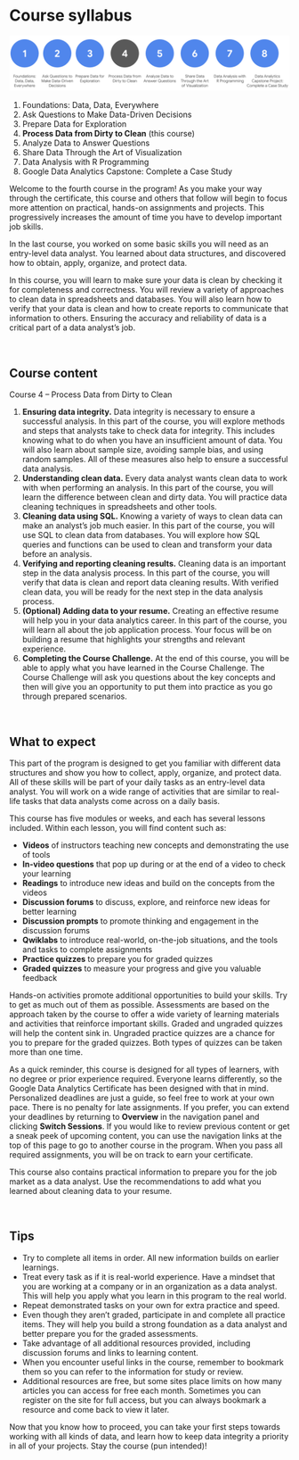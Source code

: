 # Course syllabus

![img](../img/Syllabus_C4.png)

1. Foundations: Data, Data, Everywhere
2. Ask Questions to Make Data-Driven Decisions
3. Prepare Data for Exploration  
4. **Process Data from Dirty to Clean** (this course)
5. Analyze Data to Answer Questions
6. Share Data Through the Art of Visualization 
7. Data Analysis with R Programming 
8. Google D​ata Analytics Capstone: Complete a Case Study 

Welcome to the fourth course in the program! As you make your way through the certificate, this course and others that follow will begin to focus more attention on practical, hands-on assignments and projects. This progressively increases the amount of time you have to develop important job skills.

In the last course, you worked on some basic skills you will need as an entry-level data analyst. You learned about data structures, and discovered how to obtain, apply, organize, and protect data. 

In this course, you will learn to make sure your data is clean by checking it for completeness and correctness. You will review a variety of approaches to clean data in spreadsheets and databases. You will also learn how to verify that your data is clean and how to create reports to communicate that information to others. Ensuring the accuracy and reliability of data is a critical part of a data analyst’s job.  

&nbsp;
 
## Course content

C​ourse 4 – Process Data from Dirty to Clean 

1. **E​nsuring data integrity.** Data integrity is necessary to ensure a successful analysis. In this part of the course, you will explore methods and steps that analysts take to check data for integrity. This includes knowing what to do when you have an insufficient amount of data. You will also learn about sample size, avoiding sample bias, and using random samples. All of these measures also help to ensure a successful data analysis.
2. **U​nderstanding clean data.** Every data analyst wants clean data to work with when performing an analysis. In this part of the course, you will learn the difference between clean and dirty data. You will practice data cleaning techniques in spreadsheets and other tools.
3. **C​leaning data using SQL.** Knowing a variety of ways to clean data can make an analyst’s job much easier. In this part of the course, you will use SQL to clean data from databases. You will explore how SQL queries and functions can be used to clean and transform your data before an analysis.
4. **V​erifying and reporting cleaning results.** Cleaning data is an important step in the data analysis process. In this part of the course, you will verify that data is clean and report data cleaning results. With verified clean data, you will be ready for the next step in the data analysis process.
5. **(​Optional) Adding data to your resume.** Creating an effective resume will help you in your data analytics career. In this part of the course, you will learn all about the job application process. Your focus will be on building a resume that highlights your strengths and relevant experience. 
6. **C​ompleting the Course Challenge.** At the end of this course, you will be able to apply what you have learned in the Course Challenge. The Course Challenge will ask you questions about the key concepts and then will give you an opportunity to put them into practice as you go through prepared scenarios.

&nbsp;

## What to expect

This part of the program is designed to get you familiar with different data structures and show you how to collect, apply, organize, and protect data. All of these skills will be part of your daily tasks as an entry-level data analyst. You will work on a wide range of activities that are similar to real-life tasks that data analysts come across on a daily basis.

This course has five modules or weeks, and each has several lessons included. Within each lesson, you will find content such as:

* **V​ideos** of instructors teaching new concepts and demonstrating the use of tools 
* **In-video questions** that pop up during or at the end of a video to check your learning
* **Readings** to introduce new ideas and build on the concepts from the videos
* **Discussion forums** to discuss, explore, and reinforce new ideas for better learning
* **D​iscussion prompts** to promote thinking and engagement in the discussion forums
* **Q​wiklabs** to introduce real-world, on-the-job situations, and the tools and tasks to complete assignments 
* **Practice quizzes** to prepare you for graded quizzes
* **Graded quizzes** to measure your progress and give you valuable feedback 

Hands-on activities promote additional opportunities to build your skills. Try to get as much out of them as possible. Assessments are based on the approach taken by the course to offer a wide variety of learning materials and activities that reinforce important skills. Graded and ungraded quizzes will  help the content sink in. Ungraded practice quizzes are a chance for you to prepare for the graded quizzes. Both types of quizzes can be taken more than one time.

As a quick reminder, this course is designed for all types of learners, with no degree or prior experience required. Everyone learns differently, so the Google Data Analytics Certificate has been designed with that in mind. Personalized deadlines are just a guide, so feel free to work at your own pace. There is no penalty for late assignments. If you prefer, you can extend your deadlines by returning to **Overview** in the navigation panel and clicking **Switch Sessions**. If you would like to review previous content or get a sneak peek of upcoming content, you can use the navigation links at the top of this page to go to another course in the program. When you pass all required assignments, you will be on track to earn your certificate. 

This course also contains practical information to prepare you for the job market as a data analyst. Use the recommendations to add what you learned about cleaning data to your resume. 

&nbsp;

## Tips

* Try to complete all items in order. All new information builds on earlier learnings.
* Treat every task as if it is real-world experience. Have a mindset that you are working at a company or in an organization as a data analyst. This will help you apply what you learn in this program to the real world.
* Repeat demonstrated tasks on your own for extra practice and speed.
* Even though they aren’t graded, participate in and complete all practice items. They will help you build a strong foundation as a data analyst and better prepare you for the graded assessments.
* Take advantage of all additional resources provided, including discussion forums and links to learning content.
* W​hen you encounter useful links in the course, remember to bookmark them so you can refer to the information for study or review.
* Additional resources are free, but some sites place limits on how many articles you can access for free each month. Sometimes you can register on the site for full access, but you can always bookmark a resource and come back to view it later.

Now that you know how to proceed, you can take your first steps towards working with all kinds of data, and learn how to keep data integrity a priority in all of your projects. Stay the course (pun intended)!
